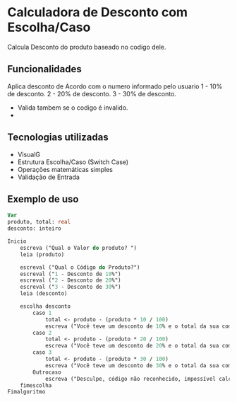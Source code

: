 # Calculadora de Desconto com Escolha/Caso

Calcula Desconto do produto baseado no codigo dele.

## Funcionalidades

 Aplica desconto de Acordo com o numero informado pelo usuario
 1 - 10% de desconto.
 2 - 20% de desconto.
 3 - 30% de desconto.
- Valida tambem se o codigo é invalido.
- 
## Tecnologias utilizadas

- VisualG
- Estrutura Escolha/Caso (Switch Case)
- Operações matemáticas simples
- Validação de Entrada

## Exemplo de uso

```pascal
Var
produto, total: real
desconto: inteiro

Inicio
    escreva ("Qual o Valor do produto? ")
    leia (produto)

    escreval ("Qual o Código do Produto?")
    escreval ("1 - Desconto de 10%")
    escreval ("2 - Desconto de 20%")
    escreval ("3 - Desconto de 30%")
    leia (desconto)

    escolha desconto
        caso 1
            total <- produto - (produto * 10 / 100)
            escreva ("Você teve um desconto de 10% e o total da sua compra foi: R$ ", total)
        caso 2
            total <- produto - (produto * 20 / 100)
            escreva ("Você teve um desconto de 20% e o total da sua compra foi: R$ ", total)
        caso 3
            total <- produto - (produto * 30 / 100)
            escreva ("Você teve um desconto de 30% e o total da sua compra foi: R$ ", total)
        Outrocaso
            escreva ("Desculpe, código não reconhecido, impossível calcular.")
    fimescolha
Fimalgoritmo
